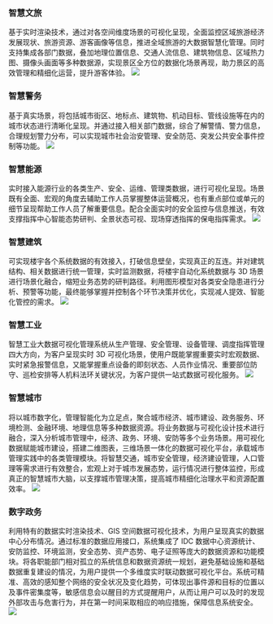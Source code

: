 ### 智慧文旅
基于实时渲染技术，通过对各空间维度场景的可视化呈现，全面监控区域旅游经济发展现状、旅游资源、游客画像等信息，推进全域旅游的大数据智慧化管理。同时支持集成各部门数据，叠加地理位置信息、交通人流信息、建筑物信息、区域热力图、摄像头画面等多种数据源，实现景区全方位的数据化场景再现，助力景区的高效管理和精细化运营，提升游客体验。
![](https://main.qcloudimg.com/raw/9501b6bcbb689ad52f9cf2ebaf8af6f9.jpg)
 
### 智慧警务
基于真实场景，将包括城市街区、地标点、建筑物、机动目标、管线设施等在内的城市状态进行清晰化呈现。并通过接入相关部门数据，综合了解警情、警力信息，合理规划警力分布，可以实现城市社会治安管理、安全防范、突发公共安全事件控制等功能。
![](https://main.qcloudimg.com/raw/32766ecae907ecd025f346091177f767.jpg)
 
### 智慧能源
实时接入能源行业的各类生产、安全、运维、管理类数据，进行可视化呈现。场景既有全面、宏观的角度去辅助工作人员掌握整体运营概况，也有重点部位或单元的细节呈现帮助工作人员了解重要信息。配合全面实时的安全监控与信息推送，有效支撑指挥中心智能态势研判、全景状态可视、现场穿透指挥的保电指挥需求。 
![](https://main.qcloudimg.com/raw/75f6aff48ac676b7c3ef982a8a9c94da.jpg)

### 智慧建筑
可实现楼宇各个系统数据的有效接入，打破信息壁垒，实现真正的互连。并对建筑结构、相关数据进行统一管理，实时监测数据，将楼宇自动化系统数据与 3D 场景进行场景化融合，缩短业务态势的研判路径。利用图形模型对各类安全隐患进行分析、预警等功能，最终能够掌握并控制各个环节决策并优化，实现减人提效、智能化管控的需求。
![](https://main.qcloudimg.com/raw/93b6fd8cc4c6ba495693d99e3f189e4c.jpg)
 
### 智慧工业
智慧工业大数据可视化管理系统从生产管理、安全管理、设备管理、调度指挥管理四大方向，为客户呈现实时 3D 可视化场景，使用户既能掌握重要实时宏观数据、实时紧急报警信息，又能掌握重点设备的即刻状态、人员作业情况、重要部位防守、巡检安排等人机料法环关键状况，为客户提供一站式数据可视化服务。
![](https://main.qcloudimg.com/raw/fb3b580d59a320dccb79c54326553de6.jpg)
 
### 智慧城市
将以城市数字化，管理智能化为立足点，聚合城市经济、城市建设、政务服务、环境检测、金融环境、地理信息等多种数据资源。将业务数据与可视化设计技术进行融合，深入分析城市管理中，经济、政务、环境、安防等多个业务场景。用可视化数据赋能城市建设，搭建二维图表，三维场景一体化的数据可视化平台，承载城市管理实践中的各类管理模块。将智慧交通，城市安全管理，经济建设管理，人口管理等需求进行有效整合，宏观上对于城市发展态势，运行情况进行整体监控，形成真正的智慧城市大脑，以支撑城市管理决策，提高城市精细化治理水平和资源配置效率。
![](https://main.qcloudimg.com/raw/4e169211a8cef0ba5cf2d92b1536e224.jpg)
 
### 数字政务
利用特有的数据实时渲染技术、GIS 空间数据可视化技术，为用户呈现真实的数据中心分布情况。通过标准的数据应用接口，系统集成了 IDC 数据中心资源统计、安防监控、环境监测，安全态势、资产态势、电子证照等庞大的数据资源和功能模块。将各职能部门相对孤立的系统信息和数据资源统一规划，避免基础设施和基础数据重复建设的情况，为用户提供一个多维度实时联动数据可视化平台。系统可精准、高效的感知整个网络的安全状况及变化趋势，可体现出事件源和目标的位置以及事件密集度等，敏感信息会以醒目的方式提醒用户，从而让用户可以及时的发现外部攻击与危害行为，并在第一时间采取相应的响应措施，保障信息系统安全。
![](https://main.qcloudimg.com/raw/0026ade7b8abdd75e39f49f5529ffd0d.jpg)
 
